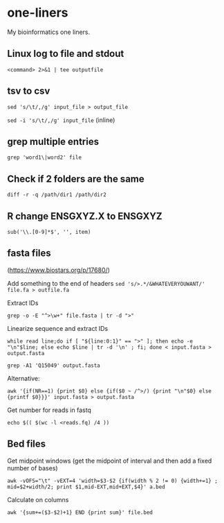 # one-liners
My bioinformatics one liners.

## Linux log to file and stdout
`<command> 2>&1 | tee outputfile`

## tsv to csv
`sed 's/\t/,/g' input_file > output_file`

`sed -i 's/\t/,/g' input_file` (inline)

## grep multiple entries
`grep 'word1\|word2' file`

## Check if 2 folders are the same
`diff -r -q /path/dir1 /path/dir2`

## R change ENSGXYZ.X to ENSGXYZ
`sub('\\.[0-9]*$', '', item)`

## fasta files
(https://www.biostars.org/p/17680/)

Add something to the end of headers
`sed 's/>.*/&WHATEVERYOUWANT/' file.fa > outfile.fa`

Extract IDs

`grep -o -E "^>\w+" file.fasta | tr -d ">"`

Linearize sequence and extract IDs

`while read line;do if [ "${line:0:1}" == ">" ]; then echo -e "\n"$line; else echo $line | tr -d '\n' ; fi; done < input.fasta > output.fasta`

`grep -A1 'Q15049' output.fasta`

Alternative:

`awk '{if(NR==1) {print $0} else {if($0 ~ /^>/) {print "\n"$0} else {printf $0}}}' input.fasta > output.fasta`

Get number for reads in fastq

`echo $(( $(wc -l <reads.fq) /4 ))`

## Bed files

Get midpoint windows (get the midpoint of interval and then add a fixed number of bases)

`awk -vOFS="\t" -vEXT=4 'width=$3-$2 {if(width % 2 != 0) {width+=1} ; mid=$2+width/2; print $1,mid-EXT,mid+EXT,$4}' a.bed`

Calculate on columns

`awk '{sum+=($3-$2)+1} END {print sum}' file.bed`
